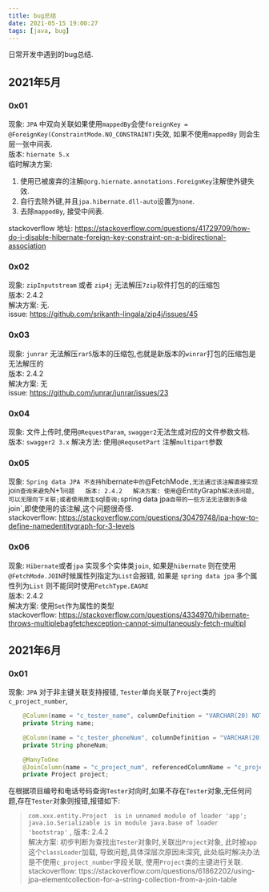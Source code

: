 ```yaml
---
title: bug总结
date: 2021-05-15 19:00:27
tags: [java, bug]
---
```

日常开发中遇到的bug总结.
<!--more-->

## 2021年5月

### 0x01
现象: `JPA` 中双向关联如果使用`mappedBy`会使`foreignKey = @ForeignKey(ConstraintMode.NO_CONSTRAINT)`失效, 如果不使用`mappedBy` 则会生层一张中间表.  
版本: `hiernate 5.x`   
临时解决方案: 

1. 使用已被废弃的注解`@org.hiernate.annotations.ForeignKey`注解使外键失效. 
2. 自行去除外键,并且`jpa.hibernate.dll-auto`设置为`none`.  
3. 去除`mappedBy`, 接受中间表.  

stackoverflow 地址: https://stackoverflow.com/questions/41729709/how-do-i-disable-hibernate-foreign-key-constraint-on-a-bidirectional-association


### 0x02
现象: `zipInputstream` 或者 `zip4j` 无法解压`7zip`软件打包的的压缩包  
版本: 2.4.2  
解决方案: 无.  
issue: https://github.com/srikanth-lingala/zip4j/issues/45  

### 0x03
现象: `junrar` 无法解压`rar5`版本的压缩包,也就是新版本的`winrar`打包的压缩包是无法解压的    
版本: 2.4.2  
解决方案: 无  
issue: https://github.com/junrar/junrar/issues/23


### 0x04
现象: 文件上传时,使用`@RequestParam`, `swagger2`无法生成对应的文件参数文档.  
版本: `swagger2 3.x` 
解决方法: 使用`@RequsetPart` 注解`multipart`参数  


### 0x05
现象: `Spring data JPA 不支持`hibernate`中的`@FetchMode`,无法通过该注解直接实现`join`查询来避免`N+1`问题  
版本: 2.4.2  
解决方案: 使用`@EntityGraph`解决该问题,可以无限向下关联;或者使用原生`sql`查询;`spring data jpa`自带的一些方法无法做到多级`join`,即使使用的该注解,这个问题很奇怪.      
stackoverflow: https://stackoverflow.com/questions/30479748/jpa-how-to-define-namedentitygraph-for-3-levels  



### 0x06
现象: `Hibernate`或者`jpa` 实现多个实体类`join`, 如果是`hibernate` 则在使用`@FetchMode.JOIN`时候属性列指定为`List`会报错, 如果是 `spring data jpa` 多个属性列为`List` 则不能同时使用`FetchType.EAGRE`  
版本: 2.4.2  
解决方案: 使用`Set`作为属性的类型  
stackoverflow:  https://stackoverflow.com/questions/4334970/hibernate-throws-multiplebagfetchexception-cannot-simultaneously-fetch-multipl  



## 2021年6月

### 0x01
现象: `JPA` 对于非主键关联支持报错, `Tester`单向关联了`Project`类的`c_project_number`, 
```java
    @Column(name = "c_tester_name", columnDefinition = "VARCHAR(20) NOT NULL COMMENT '测试者姓名'")
    private String name;

    @Column(name = "c_tester_phoneNum", columnDefinition = "VARCHAR(20) NOT NULL COMMENT '测试者联系电话'")
    private String phoneNum;

    @ManyToOne
    @JoinColumn(name = "c_project_num", referencedColumnName = "c_project_number", nullable = false , foreignKey = @ForeignKey(ConstraintMode.NO_CONSTRAINT))
    private Project project;
```
在根据项目编号和电话号码查询`Tester`对向时,如果不存在`Tester`对象,无任何问题,存在`Tester`对象则报错,报错如下:  
  > `com.xxx.entity.Project  is in unnamed module of loader 'app'; java.io.Serializable is in module java.base of loader 'bootstrap'` , 
版本: 2.4.2  
解决方案: 初步判断为查找出`Tester`对象时,关联出`Project`对象, 此时被`app`这个`classLoader`加载, 导致问题,具体深层次原因未深究, 此处临时解决办法是不使用`c_project_number`字段关联, 使用`Project`类的主键进行关联.  
stackoverflow: ttps://stackoverflow.com/questions/61862202/using-jpa-elementcollection-for-a-string-collection-from-a-join-table
